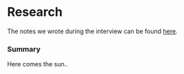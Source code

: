 # Research

The notes we wrote during the interview can be found [here](Interview.md).

### Summary

Here comes the sun..